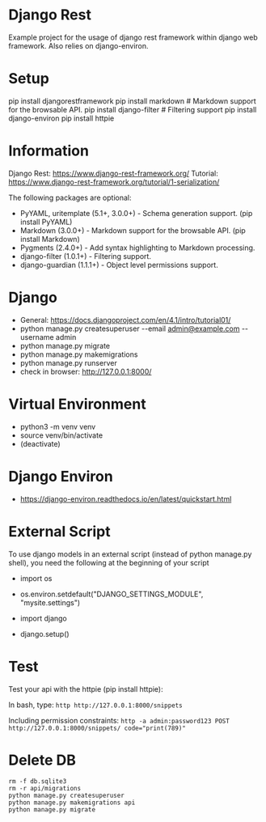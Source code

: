 # Django Rest

Example project for the usage of django rest framework within django web framework. Also relies on django-environ.

# Setup

pip install djangorestframework
pip install markdown # Markdown support for the browsable API.
pip install django-filter # Filtering support
pip install django-environ
pip install httpie

# Information

Django Rest: https://www.django-rest-framework.org/
Tutorial: https://www.django-rest-framework.org/tutorial/1-serialization/

The following packages are optional:

- PyYAML, uritemplate (5.1+, 3.0.0+) - Schema generation support. (pip install PyYAML)
- Markdown (3.0.0+) - Markdown support for the browsable API. (pip install Markdown)
- Pygments (2.4.0+) - Add syntax highlighting to Markdown processing.
- django-filter (1.0.1+) - Filtering support.
- django-guardian (1.1.1+) - Object level permissions support.

# Django

- General: https://docs.djangoproject.com/en/4.1/intro/tutorial01/
- python manage.py createsuperuser --email admin@example.com --username admin
- python manage.py migrate
- python manage.py makemigrations
- python manage.py runserver
- check in browser: http://127.0.0.1:8000/

# Virtual Environment

- python3 -m venv venv
- source venv/bin/activate
- (deactivate)

# Django Environ

- https://django-environ.readthedocs.io/en/latest/quickstart.html

# External Script

To use django models in an external script (instead of python manage.py shell), you need the following at the beginning of your script

- import os

- os.environ.setdefault("DJANGO_SETTINGS_MODULE", "mysite.settings")

- import django

- django.setup()

# Test

Test your api with the httpie (pip install httpie):

In bash, type: `http http://127.0.0.1:8000/snippets`

Including permission constraints: `http -a admin:password123 POST http://127.0.0.1:8000/snippets/ code="print(789)"`

# Delete DB

```
rm -f db.sqlite3
rm -r api/migrations
python manage.py createsuperuser
python manage.py makemigrations api
python manage.py migrate
```
